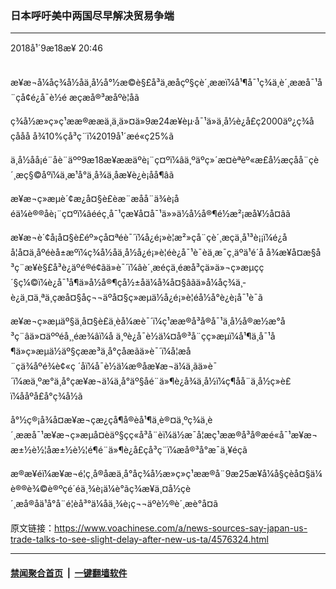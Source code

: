 ### 日本呼吁美中两国尽早解决贸易争端
------------------------

<div class="published">
 <span class="date" title="ä¸­å½æ¶é´">
  <time datetime="2018-09-18T20:46:09+08:00">
   2018å¹´9æ18æ¥ 20:46
  </time>
 </span>
</div>
<br/>
<div class="wsw">
 <p>
  æ¥æ¬å¼åç¾å½åä¸­å½å°½æ©è§£å³ä¸æ­åçº§çè´¸ææï¼å¹¶å¯¹ç¾ä¸­è´¸ææå¯¹å¨çå¢é¿å¯è½é æçæå®³æåºè­¦åã
 </p>
 <p>
  ç¾å½æ»ç»ç¹ææ®ææä¸ä¸ä»¤ä»9æ24æ¥èµ·å¯¹ä»ä¸­å½è¿å£ç2000äº¿ç¾åçååå å¾10%çå³ç¨ï¼2019å¹´æé«ç25%ã
 </p>
 <p>
  ä¸­å½åå¡é¨åè¨äºº9æ18æ¥ææäºè¡¨ç¤ºï¼âä¸ºäºç»´æ¤èªèº«æ­£å½æçåå¨çè´¸æç§©åºï¼ä¸­æ¹å°ä¸å¾ä¸åæ­¥è¿è¡åå¶âã
 </p>
 <p>
  æ¥æ¬ç»æµè´¢æ¿å¤§è£èæ¨æåå¨ä¾è¡åéä¼è®®åè¡¨ç¤ºï¼âééç¸å¯¹çæ¥å¤å¯¹ä»»ä½å½å®¶é½æ²¡æå¥½å¤âã
 </p>
 <p>
  æ¥æ¬è´¢å¡å¤§è£éº»çå¤ªéè¯´ï¼å¿é¡»è¦æ²»çå¨çè´¸æçä¸å¹³è¡¡ï¼é¿åå¦å¤ä¸åºéèå±æºï¼ç¾å½åä¸­å½å¿é¡»è¦éè¿å¯¹è¯èä¸æ¯ç¸äºä¹é´å å¾æ¥å¤æ§å³ç¨æ¥è§£å³è¿äºé®é¢ãä»è¯´ï¼âè´¸æéçä¸éæå³çä»ä»¬ç»æµçç´§ç¼©ï¼è¿å¯¹å¶ä»å½å®¶çå½±åä¼å¾å¤§âãä»å¼åç¾ä¸­è¿ä¸¤ä¸ªä¸çæå¤§åç¬¬äºå¤§ç»æµä½å¿é¡»è¦éå½å°è¿è¡å¯¹è¯ã
 </p>
 <p>
  æ¥æ¬ç»æµäº§ä¸å¤§è£ä¸èå¼æè¯´ï¼ç¹ææ®å³å®å¯¹ä¸­å½å®æ½æ°å³ç¨âä»¤äººéå¸¸éæ¾âï¼å ä¸ºè¿å¯è½ä¼¤å®³å¨çç»æµï¼å¹¶ä¸å¯¹å¶ä»ç»æµä½äº§çææ³ä¸å°çåæãä»è¯´ï¼å¦æå¨çä¾åºé¾è¢«ç ´åï¼å¯è½ä¼æ®åæ¥æ¬ä¼ä¸ãä»è¯´ï¼æä¸ºæ°ä¸å°çæ¥æ¬ä¼ä¸å°äº§åé¨ä»¶è¿å¾ä¸­å½ï¼ç¶åå¨ä¸­å½ç»è£ï¼ååºå£å°ç¾å½ã
 </p>
 <p>
  å°½ç®¡å¾å¤æ¥æ¬çæ¿ç­å¶å®èå¹¶ä¸è®¤ä¸ºç¾ä¸­è´¸ææå¯¹æ¥æ¬ç»æµå¤èäº§çç«å³å¨èï¼ä½æ¯å¦æç¹ææ®å³å®æé«å¯¹æ¥æ¬æ±½è½¦åæ±½è½¦é¶é¨ä»¶è¿å£çå³ç¨ï¼æå®³å°æ¯ä¸¥éçã
 </p>
 <p>
  æ®æ¥éï¼æ¥æ¬é¦ç¸å®åæä¸å°åç¾å½æ»ç»ç¹ææ®å¨9æ25æ¥å¼å§çèå¤§ä¼è®®è¾©è®ºçé´éä¸¾è¡ä¼è°ãç¾æ¥ä¸¤å½çè´¸æå®åä¹å°å¨é¦èå³°ä¼åä¸¾è¡ç¬¬äºè½®è´¸æè°å¤ã
 </p>
</div>

原文链接：https://www.voachinese.com/a/news-sources-say-japan-us-trade-talks-to-see-slight-delay-after-new-us-ta/4576324.html


------------------------
#### [禁闻聚合首页](https://github.com/gfw-breaker/banned-news/blob/master/README.md) &nbsp;|&nbsp;  [一键翻墙软件](https://github.com/gfw-breaker/nogfw/blob/master/README.md)